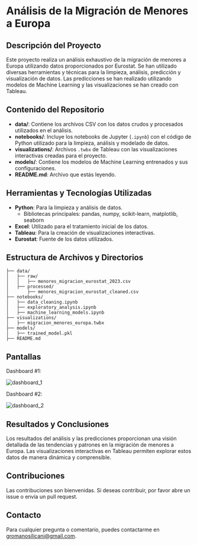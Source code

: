 # Análisis de la Migración de Menores a Europa

## Descripción del Proyecto

Este proyecto realiza un análisis exhaustivo de la migración de menores a Europa utilizando datos proporcionados por Eurostat. Se han utilizado diversas herramientas y técnicas para la limpieza, análisis, predicción y visualización de datos. Las predicciones se han realizado utilizando modelos de Machine Learning y las visualizaciones se han creado con Tableau.

## Contenido del Repositorio

- **data/**: Contiene los archivos CSV con los datos crudos y procesados utilizados en el análisis.
- **notebooks/**: Incluye los notebooks de Jupyter (`.ipynb`) con el código de Python utilizado para la limpieza, análisis y modelado de datos.
- **visualizations/**: Archivos `.twbx` de Tableau con las visualizaciones interactivas creadas para el proyecto.
- **models/**: Contiene los modelos de Machine Learning entrenados y sus configuraciones.
- **README.md**: Archivo que estás leyendo.

## Herramientas y Tecnologías Utilizadas

- **Python**: Para la limpieza y análisis de datos.
  - Bibliotecas principales: pandas, numpy, scikit-learn, matplotlib, seaborn
- **Excel**: Utilizado para el tratamiento inicial de los datos.
- **Tableau**: Para la creación de visualizaciones interactivas.
- **Eurostat**: Fuente de los datos utilizados.

## Estructura de Archivos y Directorios

```
├── data/
│   ├── raw/
│   │   ├── menores_migracion_eurostat_2023.csv
│   ├── processed/
│       ├── menores_migracion_eurostat_cleaned.csv
├── notebooks/
│   ├── data_cleaning.ipynb
│   ├── exploratory_analysis.ipynb
│   ├── machine_learning_models.ipynb
├── visualizations/
│   ├── migracion_menores_europa.twbx
├── models/
│   ├── trained_model.pkl
├── README.md
```

## Pantallas

Dashboard #1:

![dashboard_1](https://github.com/gianromano/children_on_migration_2022/assets/166392007/6bb23d67-377f-4809-aed2-0e277ce8bed4)

Dashboard #2:

![dashboard_2](https://github.com/gianromano/children_on_migration_2022/assets/166392007/98191a55-7ce4-49a5-9a05-1d8f45fbe78f)

## Resultados y Conclusiones

Los resultados del análisis y las predicciones proporcionan una visión detallada de las tendencias y patrones en la migración de menores a Europa. Las visualizaciones interactivas en Tableau permiten explorar estos datos de manera dinámica y comprensible.

## Contribuciones

Las contribuciones son bienvenidas. Si deseas contribuir, por favor abre un issue o envía un pull request.

## Contacto

Para cualquier pregunta o comentario, puedes contactarme en [gromanosilicani@gmail.com](mailto:gromanosilicani@gmail.com).

